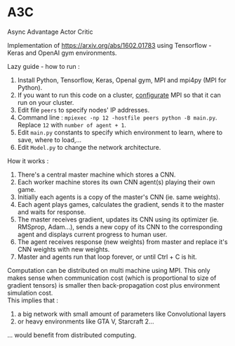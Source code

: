 # A3C
Async Advantage Actor Critic

Implementation of https://arxiv.org/abs/1602.01783 using Tensorflow - Keras and OpenAI gym environments.  

Lazy guide - how to run :
1) Install Python, Tensorflow, Keras, OpenaI gym, MPI and mpi4py (MPI for Python).
2) If you want to run this code on a cluster, [configurate](http://mpitutorial.com/tutorials/) MPI so that it can run on your cluster. 
3) Edit file `peers` to specify nodes' IP addresses.
4) Command line : `mpiexec -np 12 -hostfile peers python -B main.py`. Replace `12` with `number of agent + 1`.
5) Edit `main.py` constants to specify which environment to learn, where to save, where to load,...
6) Edit `Model.py` to change the network architecture.

How it works :
1) There's a central master machine which stores a CNN.
2) Each worker machine stores its own CNN agent(s) playing their own game.
3) Initially each agents is a copy of the master's CNN (ie. same weights).
4) Each agent plays games, calculates the gradient, sends it to the master and waits for response.
5) The master receives gradient, updates its CNN using its optimizer (ie. RMSprop, Adam...), sends a new copy of its CNN to the corresponding agent and displays current progress to human user.
6) The agent receives response (new weights) from master and replace it's CNN weights with new weights.
7) Master and agents run that loop forever, or until Ctrl + C is hit.

Computation can be distributed on multi machine using MPI. This only makes sense when communication cost (which is proportional to size of gradient tensors) is smaller then back-propagation cost plus environment simulation cost.  
This implies that :
1) a big network with small amount of parameters like Convolutional layers
2) or heavy environments like GTA V, Starcraft 2...  

... would benefit from distributed computing.
